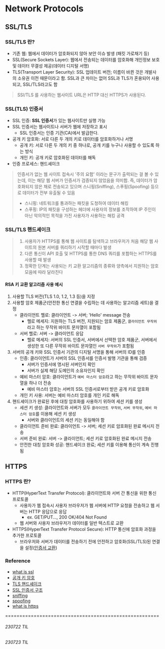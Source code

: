 # Network Protocols

## SSL/TLS
### SSL/TLS 란?
- 기존 웹: 웹에서 데이터가 암호화되지 않아 보안 이슈 발생 (패킷 가로채기 등)
- SSL(Secure Sockets Layer): 웹에서 전송되는 데이터를 암호화해 개인정보 보호 및 데이터 무결성 제공(데이터 디지털 서명)
- TLS(Transport Layer Security): SSL 업데이트 버전; 이름이 바뀐 것은 개발사의 소유권 이전 때문이라고 함. SSL과 큰 차이는 없어 SSL과 TLS가 혼용되어 사용되고, SSL/TLS라고도 함

> SSl/TLS 를 사용하는 웹사이트 URL은 HTTP 대신 HTTPS가 사용된다.

### SSL(TLS) 인증서
- SSL 인증: **SSL 인증서**가 있는 웹사이트만 실행 가능
- SSL 인증서는 웹사이트나 서버가 웹에 저장하고 표시
    - SSL 인증서는 인증 기관(CA)에서 발급한다. 
- 공개 키 암호화: 서로 다른 두 개의 키로 데이터를 암호화하거나 서명
    - 공개 키: 서로 다른 두 개의 키 중 하나로, 공개 키를 누구나 사용할 수 있도록 하는 방식
    - 개인 키: 공개 키로 암호화된 데이터를 해독
- 인증 프로세스: 핸드셰이크

> 인증서가 없는 웹 사이트 접속시 '주의 요함' 이라는 문구가 출력되는 걸 볼 수 있는데, 이는 해당 웹 서버가 인증서가 검증되지 않았음을 의미함. 즉, 데이터가 암호화되지 않은 채로 전송되고 있으며 스니핑(Sniffing), 스푸핑(Spoofing) 등으로 데이터가 전부 유출될 수 있음
> * 스니핑: 네트워크를 통과하는 패킷을 도청하여 데이터 해킹
> * 스푸핑: IP의 패킷을 구성하는 헤더에 사용자의 정보를 조작하여 IP 주인이 아닌 악의적인 목적을 가진 사용자가 사용하는 해킹 공격

### SSL/TLS 핸드셰이크
> 1. 사용자가 HTTPS를 통해 웹 사이트를 탐색하고 브라우저가 처음 해당 웹 사이트의 원본 서버를 쿼리하기 시작할 때마다 발생
> 2. 다른 통신이 API 호출 및 HTTPS를 통한 DNS 쿼리를 포함하는 HTTPS를 사용할 때 발생
> 3. 정확한 단계는 사용되는 키 교환 알고리즘의 종류와 양측에서 지원하는 암호 모음에 따라 달라진다

#### RSA 키 교환 알고리즘 사용 예시
1. 사용할 TLS 버전(TLS 1.0, 1.2, 1.3 등)을 지정
2. 사용할 암호 제품군(안전한 통신 연결을 수립하는 데 사용하는 알고리즘 세트)을 결정
    - 클라이언트 헬로: 클라이언트 -> 서버; 'Hello' message 전송
        - 헬로 메세지: 지원하는 TLS 버전, 지원되는 암호 제품군, `클라이언트 무작위`라고 하는 무작위 바이트 문자열이 포함됨
    - 서버 헬로: 서버 -> 클라이언트 응답
        - 헬로 메세지: 서버의 SSL 인증서, 서버에서 선택한 암호 제품군, 서버에서 생성한 또 다른 무작위 바이트 문자열인 `서버 무작위`가 포함됨
3. 서버의 공개 키와 SSL 인증서 기관의 디지털 서명을 통해 서버의 ID를 인증
    - 인증: 클라이언트가 서버의 SSL 인증서를 인증서 발행 기관을 통해 검증
        - 서버가 인증서에 명시된 서버인지 확인
        - 서버가 실제 해당 도메인의 소유자인지 확인
    - 예비 마스터 암호: 클라이언트가 `예비 마스터 암호`라고 하는 무작위 바이트 문자열을 하나 더 전송
        - 예비 마스터 암호는 서버의 SSL 인증서로부터 받은 공개 키로 암호화
    - 개인 키 사용: 서버는 예비 마스터 암호를 개인 키로 해독
4. 핸드셰이크가 완료된 후에 대칭 암호화를 사용하기 위하여 세션 키를 생성
    - 세션 키 생성: 클라이언트와 서버가 모두 `클라이언트 무작위`, `서버 무작위`, `예비 마스터 암호`를 이용해 세션 키 생성
        - 서버와 클라이언트의 세션 키는 동일해야 함
    - 클라이언트 준비 완료: 클라이언트 -> 서버; 세션 키로 암호화된 완료 메시지 전송
    - 서버 준비 완료: 서버 -> 클라이언트; 세션 키로 암호화된 완료 메시지 전송
    - 안전한 대칭 암호화 성공: 핸드셰이크 완료; 세션 키를 이용해 통신이 계속 진행됨


## HTTPS
### HTTPS 란?
- HTTP(HyperText Transfer Protocol): 클라이언트와 서버 간 통신을 위한 통신 프로토콜
    - 사용자가 웹 접속시 사용자 브라우저가 웹 서버에 HTTP 요청을 전송하고 웹 서버는 HTTP 응답으로 응답
        - ex. GET/PUT..., 200 OK/404 Not Found
    - 웹 서버와 사용자 브라우저가 데이터를 일반 텍스트로 교환
- HTTPS(HyperText Transfer Protocol Secure): HTTP 통신에 암호화 과정을 추가한 프로토콜
    - 브라우저와 서버가 데이터를 전송하기 전에 안전하고 암호화(SSL/TLS)된 연결을 설정([인증서 교환](#ssltls-핸드셰이크))



### Reference
- [what is ssl](https://www.cloudflare.com/ko-kr/learning/ssl/what-is-ssl/)
- [공개 키 암호](https://www.cloudflare.com/ko-kr/learning/ssl/how-does-public-key-encryption-work/)
- [TLS 핸드셰이크](https://www.cloudflare.com/ko-kr/learning/ssl/what-happens-in-a-tls-handshake/)
- [SSL 인증서 구조](https://m.blog.naver.com/alice_k106/221468341565)
- [sniffing](https://www.ahnlab.com/kr/site/securityinfo/secunews/secuNewsView.do?menu_dist=3&seq=5185)
- [spoofing](https://www.cloudflare.com/ko-kr/learning/ddos/glossary/ip-spoofing/)
- [what is https](https://www.cloudflare.com/ko-kr/learning/ssl/what-is-https/)

======================================================
###### 230722 TIL
###### 230723 TIL